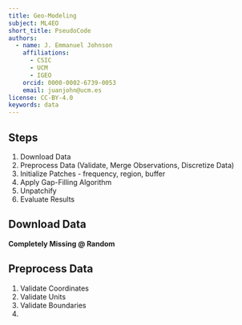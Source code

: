 ```yaml
---
title: Geo-Modeling
subject: ML4EO
short_title: PseudoCode
authors:
  - name: J. Emmanuel Johnson
    affiliations:
      - CSIC
      - UCM
      - IGEO
    orcid: 0000-0002-6739-0053
    email: juanjohn@ucm.es
license: CC-BY-4.0
keywords: data
---
```


## Steps

1. Download Data 
2. Preprocess Data (Validate, Merge Observations, Discretize Data)
3. Initialize Patches - frequency, region, buffer
4. Apply Gap-Filling Algorithm
5. Unpatchify
6. Evaluate Results


## Download Data

**Completely Missing @ Random**


## Preprocess Data

1. Validate Coordinates
2. Validate Units
3. Validate Boundaries
4. 